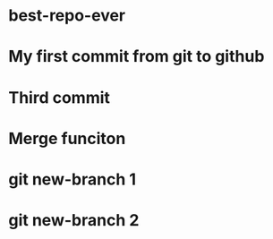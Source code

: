 # best-repo-ever

# My first commit from git to github 

# Third commit

# Merge funciton

# git new-branch 1

# git new-branch 2
